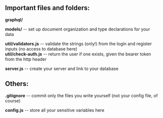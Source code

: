 
## Important files and folders:

**graphql/**

**models/** -- set up document organization and type declarations for your data

**util/validators.js** -- validate the strings (only!) from the login and register inputs (no access to database here)\
**util/check-auth.js** -- return the user if one exists, given the bearer token from the http header

**server.js** -- create your server and link to your database


## Others:

**.gitignore** -- commit only the files you write yourself (not your config file, of course)

**config.js** -- store all your sensitive variables here